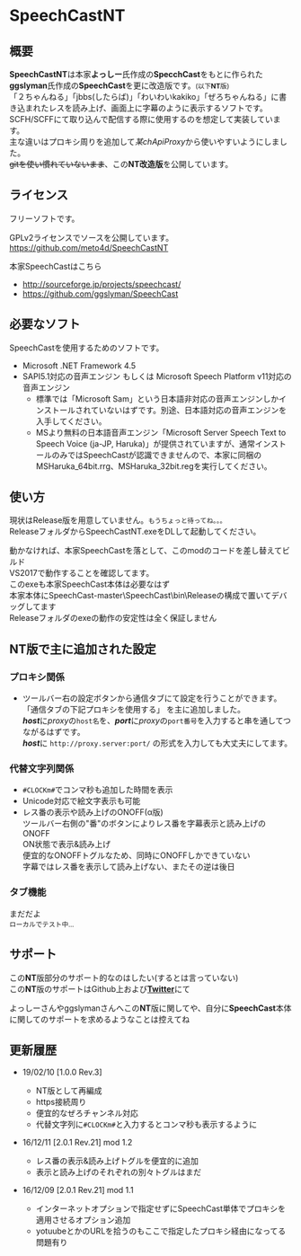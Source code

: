 # SpeechCastNT

## 概要

**SpeechCastNT**は本家**よっしー**氏作成の**SpecchCast**をもとに作られた**ggslyman**氏作成の**SpeechCast**を更に改造版です。<small>(以下**NT**版)</small>  
「２ちゃんねる」「jbbs(したらば)」「わいわいkakiko」「ぜろちゃんねる」に書き込まれたレスを読み上げ、画面上に字幕のように表示するソフトです。  
SCFH/SCFFにて取り込んで配信する際に使用するのを想定して実装しています。  
主な違いはプロキシ周りを追加して*某chApiProxy*から使いやすいようにしました。  
~~gitを使い慣れていないまま~~、この**NT改造版**を公開しています。  

## ライセンス

フリーソフトです。

GPLv2ライセンスでソースを公開しています。  
https://github.com/meto4d/SpeechCastNT

本家SpeechCastはこちら  
- http://sourceforge.jp/projects/speechcast/
- https://github.com/ggslyman/SpeechCast

## 必要なソフト

SpeechCastを使用するためのソフトです。
- Microsoft .NET Framework 4.5
- SAPI5.1対応の音声エンジン もしくは Microsoft Speech Platform v11対応の音声エンジン  
  - 標準では「Microsoft Sam」という日本語非対応の音声エンジンしかインストールされていないはずです。別途、日本語対応の音声エンジンを入手してください。  
  - MSより無料の日本語音声エンジン「Microsoft Server Speech Text to Speech Voice (ja-JP, Haruka)」が提供されていますが、通常インストールのみではSpeechCastが認識できませんので、本家に同梱のMSHaruka_64bit.rrg、MSHaruka_32bit.regを実行してください。  

## 使い方

現状はRelease版を用意していません。<small>もうちょっと待ってね。。。</small>  
ReleaseフォルダからSpeechCastNT.exeをDLして起動してください。  

動かなければ、本家SpeechCastを落として、このmodのコードを差し替えてビルド  
VS2017で動作することを確認してます。  
このexeも本家SpeechCast本体は必要なはず  
本家本体にSpeechCast-master\SpeechCast\bin\Releaseの構成で置いてデバッグしてます  
Releaseフォルダのexeの動作の安定性は全く保証しません  

## NT版で主に追加された設定

### プロキシ関係

- ツールバー右の設定ボタンから通信タブにて設定を行うことができます。  
「通信タブの下記プロキシを使用する」 を主に追加しました。  
***host***に*proxy*の`host名`を、***port***に*proxy*の`port番号`を入力すると串を通してつながるはずです。  
***host***に `http://proxy.server:port/` の形式を入力しても大丈夫にしてます。  

### 代替文字列関係

- `#CLOCKm#`でコンマ秒も追加した時間を表示  
- Unicode対応で絵文字表示も可能  
- レス番の表示や読み上げのONOFF(α版)  
ツールバー右側の"番"のボタンによりレス番を字幕表示と読み上げのONOFF  
ON状態で表示&読み上げ  
便宜的なONOFFトグルなため、同時にONOFFしかできていない  
字幕ではレス番を表示して読み上げない、またその逆は後日  

### タブ機能

まだだよ  
<small>ローカルでテスト中...</small>

## サポート

この**NT**版部分のサポート的なのはしたい(するとは言っていない)  
この**NT**版のサポートはGithub上および[**Twitter**](https://twitter.com/meto4d)にて

よっしーさんやggslymanさんへこの**NT**版に関してや、自分に**SpeechCast**本体に関してのサポートを求めるようなことは控えてね

## 更新履歴

- 19/02/10 [1.0.0 Rev.3]

  - NT版として再編成
  - https接続周り
  - 便宜的なぜろチャンネル対応
  - 代替文字列に`#CLOCKm#`と入力するとコンマ秒も表示するように

- 16/12/11 [2.0.1 Rev.21] mod 1.2 
  - レス番の表示&読み上げトグルを便宜的に追加
  - 表示と読み上げのそれぞれの別々トグルはまだ

- 16/12/09 [2.0.1 Rev.21] mod 1.1

  - インターネットオプションで指定せずにSpeechCast単体でプロキシを適用させるオプション追加
  - yotuubeとかのURLを拾うのもここで指定したプロキシ経由になってる問題有り
